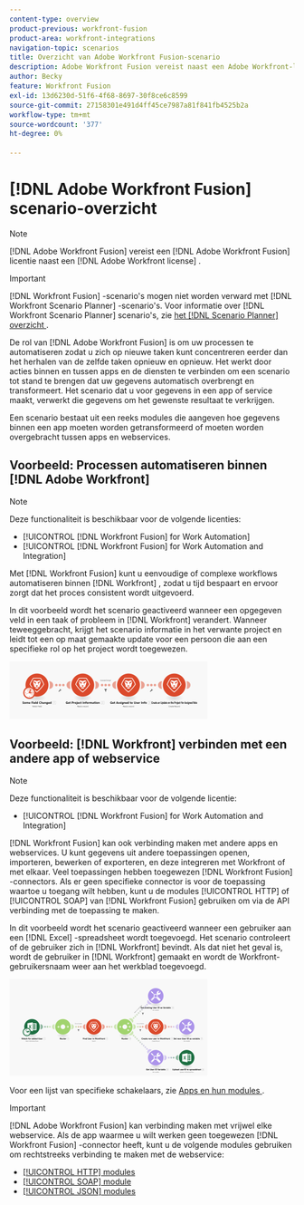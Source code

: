 ```yaml
---
content-type: overview
product-previous: workfront-fusion
product-area: workfront-integrations
navigation-topic: scenarios
title: Overzicht van Adobe Workfront Fusion-scenario
description: Adobe Workfront Fusion vereist naast een Adobe Workfront-licentie een Adobe Workfront Fusion-licentie.
author: Becky
feature: Workfront Fusion
exl-id: 13d6230d-51f6-4f68-8697-30f8ce6c8599
source-git-commit: 27158301e491d4ff45ce7987a81f841fb4525b2a
workflow-type: tm+mt
source-wordcount: '377'
ht-degree: 0%

---
```


# [!DNL Adobe Workfront Fusion] scenario-overzicht

>[!NOTE]
>
>[!DNL Adobe Workfront Fusion] vereist een [!DNL Adobe Workfront Fusion] licentie naast een [!DNL Adobe Workfront license] .

>[!IMPORTANT]
>
>[!DNL Workfront Fusion] -scenario&#39;s mogen niet worden verward met [!DNL Workfront Scenario Planner] -scenario&#39;s. Voor informatie over [!DNL Workfront Scenario Planner] scenario&#39;s, zie [ het  [!DNL Scenario Planner]  overzicht ](../../scenario-planner/scenario-planner-overview.md).

De rol van [!DNL Adobe Workfront Fusion] is om uw processen te automatiseren zodat u zich op nieuwe taken kunt concentreren eerder dan het herhalen van de zelfde taken opnieuw en opnieuw. Het werkt door acties binnen en tussen apps en de diensten te verbinden om een scenario tot stand te brengen dat uw gegevens automatisch overbrengt en transformeert. Het scenario dat u voor gegevens in een app of service maakt, verwerkt die gegevens om het gewenste resultaat te verkrijgen.

Een scenario bestaat uit een reeks modules die aangeven hoe gegevens binnen een app moeten worden getransformeerd of moeten worden overgebracht tussen apps en webservices.

## Voorbeeld: Processen automatiseren binnen [!DNL Adobe Workfront]

>[!NOTE]
>
>Deze functionaliteit is beschikbaar voor de volgende licenties:
>
>* [!UICONTROL [!DNL Workfront Fusion] for Work Automation]
>* [!UICONTROL [!DNL Workfront Fusion] for Work Automation and Integration]

Met [!DNL Workfront Fusion] kunt u eenvoudige of complexe workflows automatiseren binnen [!DNL Workfront] , zodat u tijd bespaart en ervoor zorgt dat het proces consistent wordt uitgevoerd.

In dit voorbeeld wordt het scenario geactiveerd wanneer een opgegeven veld in een taak of probleem in [!DNL Workfront] verandert. Wanneer teweeggebracht, krijgt het scenario informatie in het verwante project en leidt tot een op maat gemaakte update voor een persoon die aan een specifieke rol op het project wordt toegewezen.

![](assets/fusion-template-example-350x102.png)

## Voorbeeld: [!DNL Workfront] verbinden met een andere app of webservice

>[!NOTE]
>
>Deze functionaliteit is beschikbaar voor de volgende licentie:
>
>* [!UICONTROL [!DNL Workfront Fusion] for Work Automation and Integration]
>

[!DNL Workfront Fusion] kan ook verbinding maken met andere apps en webservices. U kunt gegevens uit andere toepassingen openen, importeren, bewerken of exporteren, en deze integreren met Workfront of met elkaar. Veel toepassingen hebben toegewezen [!DNL Workfront Fusion] -connectors. Als er geen specifieke connector is voor de toepassing waartoe u toegang wilt hebben, kunt u de modules [!UICONTROL HTTP] of [!UICONTROL SOAP] van [!DNL Workfront Fusion] gebruiken om via de API verbinding met de toepassing te maken.

In dit voorbeeld wordt het scenario geactiveerd wanneer een gebruiker aan een [!DNL Excel] -spreadsheet wordt toegevoegd. Het scenario controleert of de gebruiker zich in [!DNL Workfront] bevindt. Als dat niet het geval is, wordt de gebruiker in [!DNL Workfront] gemaakt en wordt de Workfront-gebruikersnaam weer aan het werkblad toegevoegd.

![](assets/fusion-integration-example--350x171.png)

Voor een lijst van specifieke schakelaars, zie [ Apps en hun modules ](../../workfront-fusion/apps-and-their-modules/apps-and-their-modules.md).

>[!IMPORTANT]
>
>[!DNL Adobe Workfront Fusion] kan verbinding maken met vrijwel elke webservice. Als de app waarmee u wilt werken geen toegewezen [!DNL Workfront Fusion] -connector heeft, kunt u de volgende modules gebruiken om rechtstreeks verbinding te maken met de webservice:
>
>* [[!UICONTROL HTTP] modules ](../../workfront-fusion/apps-and-their-modules/http-modules/http-modules-1.md)
>* [[!UICONTROL SOAP] module ](../../workfront-fusion/apps-and-their-modules/soap-module.md)
>* [[!UICONTROL JSON] modules ](../../workfront-fusion/apps-and-their-modules/json-modules.md)
>
